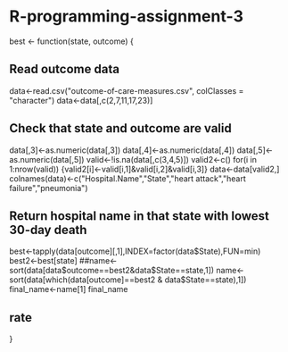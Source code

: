 # R-programming-assignment-3
best <- function(state, outcome)  {
  ## Read outcome data
  data<-read.csv("outcome-of-care-measures.csv", colClasses = "character")
  data<-data[,c(2,7,11,17,23)]
  ## Check that state and outcome are valid
  data[,3]<-as.numeric(data[,3])
  data[,4]<-as.numeric(data[,4])
  data[,5]<-as.numeric(data[,5])
  valid<-!is.na(data[,c(3,4,5)])
  valid2<-c()
  for(i in 1:nrow(valid))
  {valid2[i]<-valid[i,1]&valid[i,2]&valid[i,3]}
  data<-data[valid2,]
  colnames(data)<-c("Hospital.Name","State","heart attack","heart failure","pneumonia")
  ## Return hospital name in that state with lowest 30-day death
  best<-tapply(data[outcome][,1],INDEX=factor(data$State),FUN=min)
  best2<-best[state]
  ##name<-sort(data[data$outcome==best2&data$State==state,1])
  name<-sort(data[which(data[outcome]==best2 & data$State==state),1])
  final_name<-name[1]
  final_name
  ## rate
}
